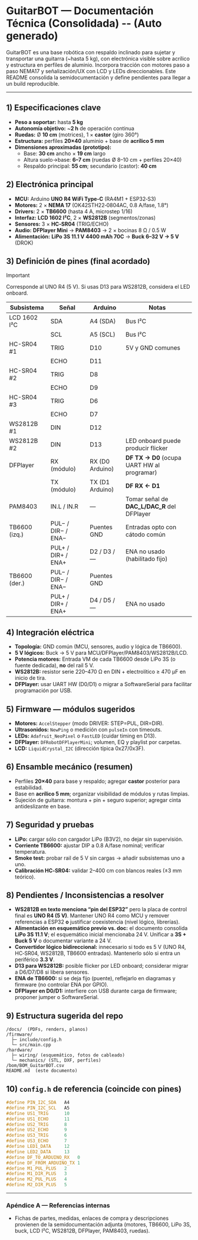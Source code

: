 # GuitarBOT — Documentación Técnica (Consolidada) -- (Auto generado) 

GuitarBOT es una base robótica con respaldo inclinado para sujetar y transportar una guitarra (~hasta 5 kg), con electrónica visible sobre acrílico y estructura en perfiles de aluminio. Incorpora tracción con motores paso a paso NEMA17 y señalización/UX con LCD y LEDs direccionables. Este README consolida la semidocumentación y define pendientes para llegar a un build reproducible.

---

## 1) Especificaciones clave
- **Peso a soportar:** hasta **5 kg**
- **Autonomía objetivo:** ~**2 h** de operación continua
- **Ruedas:** Ø **10 cm** (motrices), 1 × **castor** (giro 360°)
- **Estructura:** perfiles **20×40** aluminio + base de **acrílico 5 mm**
- **Dimensiones aproximadas (prototipo):**
  - Base: **30 cm** ancho × **19 cm** largo
  - Altura suelo→base: **6–7 cm** (ruedas Ø 8–10 cm + perfiles 20×40)
  - Respaldo principal: **55 cm**; secundario (castor): **40 cm**

## 2) Electrónica principal
- **MCU:** Arduino **UNO R4 WiFi Type‑C** (RA4M1 + ESP32‑S3)
- **Motores:** 2 × **NEMA 17** (OK42STH22‑0804AC, 0.8 A/fase, 1.8°)
- **Drivers:** 2 × **TB6600** (hasta 4 A, microstep 1/16)
- **Interfaz:** **LCD 1602 I²C**, 2 × **WS2812B** (segmentos/zonas)
- **Sensores:** 3 × **HC‑SR04** (TRIG/ECHO)
- **Audio:** **DFPlayer Mini** → **PAM8403** → 2 × bocinas 8 Ω / 0.5 W
- **Alimentación:** **LiPo 3S 11.1 V 4400 mAh 70C** → **Buck 6–32 V → 5 V** (DROK)

## 3) Definición de pines (final acordado)
> [!IMPORTANT]
> Corresponde al UNO R4 (5 V). Si usas D13 para WS2812B, considera el LED onboard.

| Subsistema    | Señal              | Arduino                   | Notas                                               |
| ------------- | ------------------ | ------------------------- | --------------------------------------------------- |
| LCD 1602 I²C  | SDA                | A4 (SDA)                  | Bus I²C                                             |
|               | SCL                | A5 (SCL)                  | Bus I²C                                             |
| HC-SR04 #1    | TRIG               | D10                       | 5V y GND comunes                                    |
|               | ECHO               | D11                       |                                                     |
| HC-SR04 #2    | TRIG               | D8                        |                                                     |
|               | ECHO               | D9                        |                                                     |
| HC-SR04 #3    | TRIG               | D6                        |                                                     |
|               | ECHO               | D7                        |                                                     |
| WS2812B #1    | DIN                | D12                       |                                                     |
| WS2812B #2    | DIN                | D13                       | LED onboard puede producir flicker                  |
| DFPlayer      | RX (módulo)        | RX (D0 Arduino)           | **DF TX → D0** (ocupa UART HW al programar)        |
|               | TX (módulo)        | TX (D1 Arduino)           | **DF RX ← D1**                                      |
| PAM8403       | IN.L / IN.R        | —                         | Tomar señal de **DAC_L/DAC_R** del DFPlayer        |
| TB6600 (izq.) | PUL− / DIR− / ENA− | Puentes GND               | Entradas opto con cátodo común                      |
|               | PUL+ / DIR+ / ENA+ | D2 / D3 / —               | ENA no usado (habilitado fijo)                      |
| TB6600 (der.) | PUL− / DIR− / ENA− | Puentes GND               |                                                     |
|               | PUL+ / DIR+ / ENA+ | D4 / D5 / —               | ENA no usado                                        |

## 4) Integración eléctrica
- **Topología:** GND común (MCU, sensores, audio y lógica de TB6600).
- **5 V lógicos:** Buck → 5 V para MCU/DFPlayer/PAM8403/WS2812B/LCD.
- **Potencia motores:** Entrada VM de cada TB6600 desde LiPo 3S (o fuente dedicada), **no** del rail 5 V.
- **WS2812B:** resistor serie 220–470 Ω en DIN + electrolítico ≥ 470 µF en inicio de tira.
- **DFPlayer:** usar UART HW (D0/D1) o migrar a SoftwareSerial para facilitar programación por USB.

## 5) Firmware — módulos sugeridos
- **Motores:** `AccelStepper` (modo DRIVER: STEP=PUL, DIR=DIR).
- **Ultrasonidos:** `NewPing` o medición con `pulseIn` con timeouts.
- **LEDs:** `Adafruit_NeoPixel` o `FastLED` (cuidar timing en D13).
- **DFPlayer:** `DFRobotDFPlayerMini`; volumen, EQ y playlist por carpetas.
- **LCD:** `LiquidCrystal_I2C` (dirección típica 0x27/0x3F).

## 6) Ensamble mecánico (resumen)
- Perfiles **20×40** para base y respaldo; agregar **castor** posterior para estabilidad.
- Base en **acrílico 5 mm**; organizar visibilidad de módulos y rutas limpias.
- Sujeción de guitarra: montura + pin + seguro superior; agregar cinta antideslizante en base.

## 7) Seguridad y pruebas
- **LiPo:** cargar sólo con cargador LiPo (B3V2), no dejar sin supervisión.
- **Corriente TB6600:** ajustar DIP a 0.8 A/fase nominal; verificar temperatura.
- **Smoke test:** probar rail de 5 V sin cargas → añadir subsistemas uno a uno.
- **Calibración HC‑SR04:** validar 2–400 cm con blancos reales (±3 mm teórico).

## 8) Pendientes / Inconsistencias a resolver
- **WS2812B en texto menciona “pin del ESP32”** pero la placa de control final es **UNO R4 (5 V)**. Mantener UNO R4 como MCU y remover referencias a ESP32 **o** justificar coexistencia (nivel lógico, librerías).
- **Alimentación en esquemático previo vs. doc:** el documento consolida **LiPo 3S 11.1 V**; el esquemático inicial mencionaba 24 V. Unificar a **3S + Buck 5 V** o documentar variante a 24 V.
- **Convertidor lógico bidireccional:** innecesario si todo es 5 V (UNO R4, HC‑SR04, WS2812B, TB6600 entradas). Mantenerlo sólo si entra un periférico **3.3 V**.
- **D13 para WS2812B:** posible flicker por LED onboard; considerar migrar a D6/D7/D8 si libera sensores.
- **ENA de TB6600:** si se deja fijo (puente), reflejarlo en diagramas y firmware (no controlar ENA por GPIO).
- **DFPlayer en D0/D1:** interfiere con USB durante carga de firmware; proponer jumper o SoftwareSerial.

## 9) Estructura sugerida del repo
```
/docs/  (PDFs, renders, planos)
/firmware/
  ├─ include/config.h
  └─ src/main.cpp
/hardware/
  ├─ wiring/ (esquemático, fotos de cableado)
  └─ mechanics/ (STL, DXF, perfiles)
/bom/BOM_GuitarBOT.csv
README.md  (este documento)
```

## 10) `config.h` de referencia (coincide con pines)
```cpp
#define PIN_I2C_SDA   A4
#define PIN_I2C_SCL   A5
#define US1_TRIG      10
#define US1_ECHO      11
#define US2_TRIG      8
#define US2_ECHO      9
#define US3_TRIG      6
#define US3_ECHO      7
#define LED1_DATA     12
#define LED2_DATA     13
#define DF_TO_ARDUINO_RX   0
#define DF_FROM_ARDUINO_TX 1
#define M1_PUL_PLUS   2
#define M1_DIR_PLUS   3
#define M2_PUL_PLUS   4
#define M2_DIR_PLUS   5
```

---

### Apéndice A — Referencias internas
- Fichas de partes, medidas, enlaces de compra y descripciones provienen de la semidocumentación adjunta (motores, TB6600, LiPo 3S, buck, LCD I²C, WS2812B, DFPlayer, PAM8403, ruedas).

